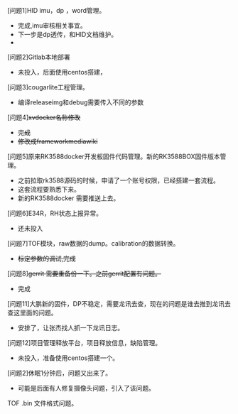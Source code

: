 [问题1]HID imu，dp ，word管理。
- 完成,imu审核相关事宜。
- 下一步是dp透传，和HID文档维护。
- 
[问题2]Gitlab本地部署
- 未投入，后面使用centos搭建，
  
[问题3]cougarlite工程管理。
- 编译releaseimg和debug需要传入不同的参数
  
[问题4]~~xvdocker名称修改~~
- ~~完成~~
- ~~修改成frameworkmediawiki~~
  

[问题5]原来RK3588docker开发板固件代码管理。新的RK3588BOX固件版本管理。
- 之前拉取rk3588源码的时候，申请了一个账号权限，已经搭建一套流程。
- 这套流程要熟悉下来。
- 新的RK3588docker 需要推送上去。
  
[问题6]E34R，RH状态上报异常。
-  还未投入

[问题7]TOF模块，raw数据的dump。calibration的数据转换。 
- ~~标定参数的调试,完成~~

[问题8]~~gerrit 需要重备份一下。之前gerrit配置有问题。~~
- 完成

[问题11]大鹏新的固件，DP不稳定，需要龙讯去查，现在的问题是谁去推到龙讯去查这里面的问题。
- 安排了，让张杰找人抓一下龙讯日志。


[问题12]项目管理释放平台，项目释放信息，缺陷管理。
- 未投入，准备使用centos搭建一个。

[问题2]休眠1分钟后，问题又出来了。
- 可能是后面有人修复摄像头问题，引入了该问题。

TOF .bin 文件格式问题。


